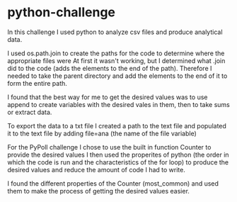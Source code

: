 # python-challenge

In this challenge I used python to analyze csv files and produce analytical data. 

I used os.path.join to create the paths for the code to determine where the appropriate files were
At first it wasn't working, but I determined what .join did to the code (adds the elements to the end 
of the path). Therefore I needed to take the parent directory and add the elements to the end of it to 
form the entire path.

I found that the best way for me to get the desired values was to use append to create variables
with the desired vales in them, then to take sums or extract data. 

To export the data to a txt file I created a path to the text file and populated it to the text file
by adding file=ana (the name of the file variable)

For the PyPoll challenge I chose to use the built in function Counter to provide the desired values
I then used the properites of python (the order in which the code is run and the characteristics of 
the for loop) to produce the desired values and reduce the amount of code I had to write. 

I found the different properties of the Counter (most_common) and used them to make the process of 
getting the desired values easier. 
